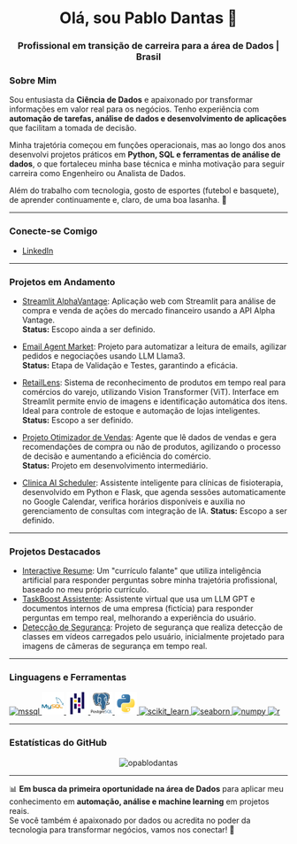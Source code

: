 <h1 align="center">Olá, sou Pablo Dantas 👋</h1>
<h3 align="center">Profissional em transição de carreira para a área de Dados | Brasil</h3>

### Sobre Mim
Sou entusiasta da **Ciência de Dados** e apaixonado por transformar informações em valor real para os negócios. Tenho experiência com **automação de tarefas, análise de dados e desenvolvimento de aplicações** que facilitam a tomada de decisão.  

Minha trajetória começou em funções operacionais, mas ao longo dos anos desenvolvi projetos práticos em **Python, SQL e ferramentas de análise de dados**, o que fortaleceu minha base técnica e minha motivação para seguir carreira como Engenheiro ou Analista de Dados.  

Além do trabalho com tecnologia, gosto de esportes (futebol e basquete), de aprender continuamente e, claro, de uma boa lasanha. 🍝  

---

### Conecte-se Comigo
- [LinkedIn](https://www.linkedin.com/in/pablodantasevangelista/)

---

### Projetos em Andamento

- [Streamlit AlphaVantage](https://github.com/opablodantas/streamlit-alphavantage): Aplicação web com Streamlit para análise de compra e venda de ações do mercado financeiro usando a API Alpha Vantage.  
  **Status:** Escopo ainda a ser definido.

- [Email Agent Market](https://github.com/opablodantas/email-agent-market): Projeto para automatizar a leitura de emails, agilizar pedidos e negociações usando LLM Llama3.  
  **Status:** Etapa de Validação e Testes, garantindo a eficácia.

- [RetailLens](https://github.com/opablodantas/RetailLens): Sistema de reconhecimento de produtos em tempo real para comércios do varejo, utilizando Vision Transformer (ViT). Interface em Streamlit permite envio de imagens e identificação automática dos itens. Ideal para controle de estoque e automação de lojas inteligentes.  
  **Status:** Escopo a ser definido.

- [Projeto Otimizador de Vendas](https://github.com/opablodantas/projeto_otimizador_vendas): Agente que lê dados de vendas e gera recomendações de compra ou não de produtos, agilizando o processo de decisão e aumentando a eficiência do comércio.  
  **Status:** Projeto em desenvolvimento intermediário.

- [Clinica AI Scheduler](https://github.com/opablodantas/clinica-ai-scheduler): Assistente inteligente para clínicas de fisioterapia, desenvolvido em Python e Flask, que agenda sessões automaticamente no Google Calendar, verifica horários disponíveis e auxilia no gerenciamento de consultas com integração de IA.
  **Status:** Escopo a ser definido.

---

### Projetos Destacados

- [Interactive Resume](https://interactive-resume-pablo.streamlit.app/): Um "currículo falante" que utiliza inteligência artificial para responder perguntas sobre minha trajetória profissional, baseado no meu próprio currículo.
- [TaskBoost Assistente](https://taskboostassistente.streamlit.app/): Assistente virtual que usa um LLM GPT e documentos internos de uma empresa (fictícia) para responder perguntas em tempo real, melhorando a experiência do usuário.
- [Detecção de Segurança](https://deteccao.streamlit.app/): Projeto de segurança que realiza detecção de classes em vídeos carregados pelo usuário, inicialmente projetado para imagens de câmeras de segurança em tempo real.

---

### Linguagens e Ferramentas
<p align="left">
  <a href="https://www.microsoft.com/en-us/sql-server" target="_blank" rel="noreferrer"> <img src="https://www.svgrepo.com/show/303229/microsoft-sql-server-logo.svg" alt="mssql" width="40" height="40"/> </a>
  <a href="https://www.mysql.com/" target="_blank" rel="noreferrer"> <img src="https://raw.githubusercontent.com/devicons/devicon/master/icons/mysql/mysql-original-wordmark.svg" alt="mysql" width="40" height="40"/> </a>
  <a href="https://pandas.pydata.org/" target="_blank" rel="noreferrer"> <img src="https://raw.githubusercontent.com/devicons/devicon/2ae2a900d2f041da66e950e4d48052658d850630/icons/pandas/pandas-original.svg" alt="pandas" width="40" height="40"/> </a>
  <a href="https://www.postgresql.org" target="_blank" rel="noreferrer"> <img src="https://raw.githubusercontent.com/devicons/devicon/master/icons/postgresql/postgresql-original-wordmark.svg" alt="postgresql" width="40" height="40"/> </a>
  <a href="https://www.python.org" target="_blank" rel="noreferrer"> <img src="https://raw.githubusercontent.com/devicons/devicon/master/icons/python/python-original.svg" alt="python" width="40" height="40"/> </a>
  <a href="https://scikit-learn.org/" target="_blank" rel="noreferrer"> <img src="https://upload.wikimedia.org/wikipedia/commons/0/05/Scikit_learn_logo_small.svg" alt="scikit_learn" width="40" height="40"/> </a>
  <a href="https://seaborn.pydata.org/" target="_blank" rel="noreferrer"> <img src="https://seaborn.pydata.org/_images/logo-mark-lightbg.svg" alt="seaborn" width="40" height="40"/> </a>
  <a href= "https://numpy.org/" target = "_blank" rel="noreferrer"> <img src= "https://github.com/numpy/numpy/blob/main/branding/logo/logomark/numpylogoicon.png" alt="numpy" width="40" height="40"/> </a>
  <a href= "https://www.r-project.org/" target = "_blank" rel="noreferrer"> <img src= "https://www.r-project.org/logo/Rlogo.svg" alt="r" width="40" height="40"/> </a>
</p>

---

### Estatísticas do GitHub
<p align="center">
  <img align="center" src="https://github-readme-stats.vercel.app/api/top-langs?username=opablodantas&show_icons=true&locale=en&layout=compact" alt="opablodantas" />
</p>

---

📊 **Em busca da primeira oportunidade na área de Dados** para aplicar meu conhecimento em **automação, análise e machine learning** em projetos reais.  
Se você também é apaixonado por dados ou acredita no poder da tecnologia para transformar negócios, vamos nos conectar! 🚀
